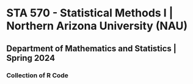 # STA 570 - Statistical Methods I | Northern Arizona University (NAU)
## Department of Mathematics and Statistics | Spring 2024
### Collection of R Code
